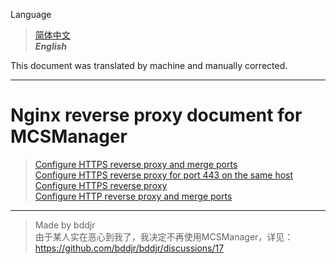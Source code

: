 Language
> [简体中文](../README.md)  
> ***English***  

This document was translated by machine and manually corrected.

***
# Nginx reverse proxy document for MCSManager
> [Configure HTTPS reverse proxy and merge ports](https-merge-ports.md)  
> [Configure HTTPS reverse proxy for port 443 on the same host](443.md)  
> [Configure HTTPS reverse proxy](https.md)  
> [Configure HTTP reverse proxy and merge ports](http-merge-ports.md)  

***
> Made by bddjr  
> 由于某人实在恶心到我了，我决定不再使用MCSManager，详见：    
> https://github.com/bddjr/bddjr/discussions/17  
